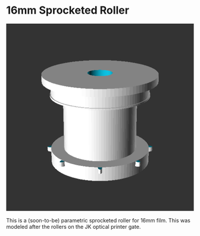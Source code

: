 # 16mm Sprocketed Roller

![16mm Sprocketed Roller](16mm_sprocketed_roller.png?raw=true)

This is a (soon-to-be) parametric sprocketed roller for 16mm film. This was modeled after the rollers on the JK optical printer gate.